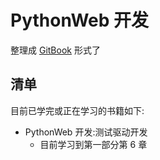 # PythonWeb 开发
整理成 [GitBook](https://l1nwatch.gitbooks.io/pythonweb/content/) 形式了

## 清单
目前已学完或正在学习的书籍如下:
* PythonWeb 开发:测试驱动开发
    * 目前学习到第一部分第 6 章